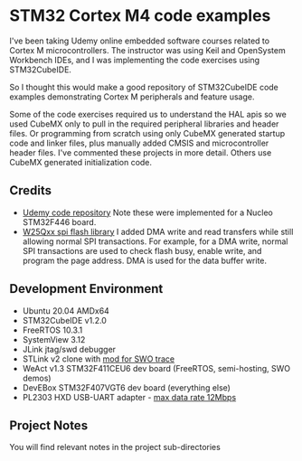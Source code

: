# STM32 Cortex M4 code examples

 I've been
taking Udemy online embedded software courses related to Cortex M microcontrollers. The instructor was using Keil and OpenSystem Workbench IDEs, and I was implementing the code exercises using STM32CubeIDE.

So I thought this would make a good repository of STM32CubeIDE code examples demonstrating Cortex M peripherals and feature usage.

Some of the code exercises required us to understand the HAL apis so we used CubeMX only to pull in the required peripheral libraries and header files. Or programming from scratch using only CubeMX generated startup code and linker files, plus manually added CMSIS and microcontroller
header files. I've commented these projects in more detail. Others use CubeMX generated initialization code. 

## Credits

* [Udemy code repository](https://github.com/niekiran) Note these were implemented for a Nucleo STM32F446 board.
* [W25Qxx spi flash library](https://github.com/nimaltd/w25qxx) I added DMA write and read transfers while still allowing normal SPI transactions. For example, for a DMA write, normal SPI transactions are used to check flash busy, enable write, and program the page address. DMA is used for the data buffer write.


## Development Environment

* Ubuntu 20.04 AMDx64
* STM32CubeIDE v1.2.0
* FreeRTOS 10.3.1
* SystemView 3.12
* JLink jtag/swd debugger
* STLink v2 clone with [mod for SWO trace](http://eeblog.co.uk/2018/11/29/swo-with-cubemx-using-st-link-clones/)
* WeAct v1.3 STM32F411CEU6 dev board (FreeRTOS, semi-hosting, SWO demos)
* DevEBox STM32F407VGT6 dev board (everything else)
* PL2303 HXD USB-UART adapter - [max data rate 12Mbps](https://www.sjoerdlangkemper.nl/2019/03/20/usb-to-serial-uart/)

## Project Notes

You will find relevant notes in the project sub-directories


